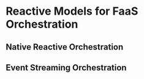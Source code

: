 # Reactive Models for FaaS Orchestration

## Native Reactive Orchestration

## Event Streaming Orchestration

